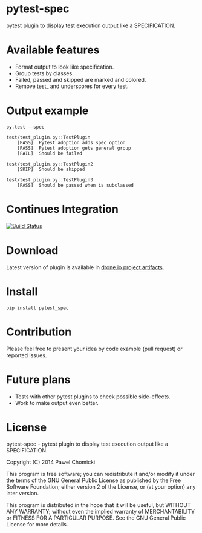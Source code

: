 pytest-spec
===========
pytest plugin to display test execution output like a SPECIFICATION.


Available features
==================
* Format output to look like specification.
* Group tests by classes.
* Failed, passed and skipped are marked and colored.
* Remove test_ and underscores for every test.

Output example
==============

    py.test --spec

    test/test_plugin.py::TestPlugin
        [PASS]  Pytest adoption adds spec option
        [PASS]  Pytest adoption gets general group
        [FAIL]  Should be failed

    test/test_plugin.py::TestPlugin2
        [SKIP]  Should be skipped

    test/test_plugin.py::TestPlugin3
        [PASS]  Should be passed when is subclassed

Continues Integration
=====================
[![Build Status](https://drone.io/bitbucket.org/pchomik/pytest-spec/status.png)](https://drone.io/bitbucket.org/pchomik/pytest-spec/latest)

Download
========
Latest version of plugin is available in [drone.io project artifacts](https://drone.io/bitbucket.org/pchomik/pytest-spec/files).

Install
=======

    pip install pytest_spec

Contribution
============
Please feel free to present your idea by code example (pull request) or reported issues.

Future plans
============
* Tests with other pytest plugins to check possible side-effects.
* Work to make output even better.

License
=======
pytest-spec - pytest plugin to display test execution output like a SPECIFICATION.

Copyright (C) 2014 Pawel Chomicki

This program is free software; you can redistribute it and/or modify it under the terms of the GNU General Public License as published by the Free Software Foundation; either version 2 of the License, or (at your option) any later version.

This program is distributed in the hope that it will be useful, but WITHOUT ANY WARRANTY; without even the implied warranty of MERCHANTABILITY or FITNESS FOR A PARTICULAR PURPOSE. See the GNU General Public License for more details.
